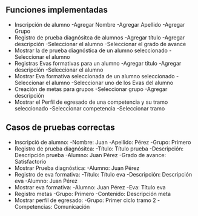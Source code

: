 ## Funciones implementadas
- Inscripción de alumno
    -Agregar Nombre
    -Agregar Apellido
    -Agregar Grupo
- Registro de prueba diagnósitca de alumnos
    -Agregar título
    -Agregar descripción
    -Seleccionar el alumno
    -Seleccionar el grado de avance
- Mostrar la de prueba diagnóstica de un alumno seleccionado
    -Seleccionar el alumno
- Registras Evas formativas para un alumno
    -Agregar título
    -Agregar descripción
    -Seleccionar el alumno
- Mostrar Eva formativa seleccionada de un alumno seleccionado
    -Seleccionar el alumno
    -Seleccionar uno de los Evas del alumno
- Creación de metas para grupos
    -Seleccionar grupo
    -Agregar descripción
- Mostrar el Perfil de egresado de una competencia y su tramo seleccionado
    -Seleccionar competencia
    -Seleccionar tramo

## Casos de pruebas correctas

- Inscripció de alumno:
    -Nombre: Juan
    -Apellido: Pérez
    -Grupo: Primero
- Registro de prueba diagnósitca:
    -Título: Título prueba
    -Descripción: Descripción prueba
    -Alumno: Juan Pérez
    -Grado de avance: Satisfactorio
- Mostrar Prueba diagnóstica:
    -Alumno: Juan Pérez
- Registro de eva formativa:
    -Título: Título eva
    -Descripción: Descripción eva
    -Alumno: Juan Pérez
- Mostrar eva formativa:
    -Alumno: Juan Pérez 
    -Eva: Título eva
- Registro metas
    -Grupo: Primero
    -Contenido: Descripción meta
- Mostrar perfil de egresado:
    -Grupo: Primer ciclo tramo 2
    -Competencias: Comunicación
